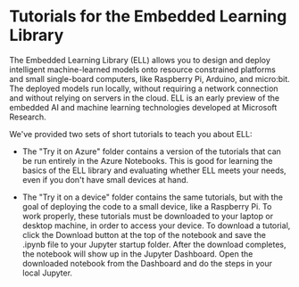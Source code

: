 # Tutorials for the Embedded Learning Library

The Embedded Learning Library (ELL) allows you to design and deploy intelligent machine-learned models onto resource constrained platforms and small single-board computers, like Raspberry Pi, Arduino, and micro:bit. The deployed models run locally, without requiring a network connection and without relying on servers in the cloud. ELL is an early preview of the embedded AI and machine learning technologies developed at Microsoft Research.

We've provided two sets of short tutorials to teach you about ELL:

* The "Try it on Azure" folder contains a version of the tutorials that can be run entirely in the Azure Notebooks. This is good for learning the basics of the ELL library and evaluating whether ELL meets your needs, even if you don't have small devices at hand.

* The "Try it on a device" folder contains the same tutorials, but with the goal of deploying the code to a small device, like a Raspberry Pi. To work properly, these tutorials must be downloaded to your laptop or desktop machine, in order to access your device. To download a tutorial, click the Download button at the top of the notebook and save the .ipynb file to your Jupyter startup folder. After the download completes, the notebook will show up in the Jupyter Dashboard. Open the downloaded notebook from the Dashboard and do the steps in your local Jupyter. 

